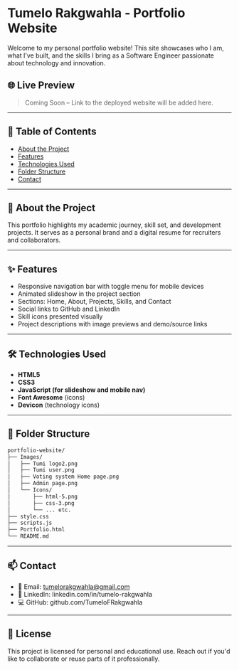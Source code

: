 # Tumelo Rakgwahla - Portfolio Website

Welcome to my personal portfolio website! This site showcases who I am, what I’ve built, and the skills I bring as a Software Engineer passionate about technology and innovation.

## 🌐 Live Preview

> Coming Soon – Link to the deployed website will be added here.

---

## 📌 Table of Contents

- [About the Project](#about-the-project)
- [Features](#features)
- [Technologies Used](#technologies-used)
- [Folder Structure](#folder-structure)
- [Contact](#contact)

---

## 🧾 About the Project

This portfolio highlights my academic journey, skill set, and development projects. It serves as a personal brand and a digital resume for recruiters and collaborators.

---

## ✨ Features

- Responsive navigation bar with toggle menu for mobile devices
- Animated slideshow in the project section
- Sections: Home, About, Projects, Skills, and Contact
- Social links to GitHub and LinkedIn
- Skill icons presented visually
- Project descriptions with image previews and demo/source links

---

## 🛠️ Technologies Used

- **HTML5**
- **CSS3**
- **JavaScript (for slideshow and mobile nav)**
- **Font Awesome** (icons)
- **Devicon** (technology icons)

---
## 📁 Folder Structure
```bash
portfolio-website/
├── Images/
│   ├── Tumi logo2.png
│   ├── Tumi user.png
│   ├── Voting system Home page.png
│   ├── Admin page.png
│   └── Icons/
│       ├── html-5.png
│       ├── css-3.png
│       └── ... etc.
├── style.css
├── scripts.js
├── Portfolio.html
└── README.md
```
---
## 📫 Contact

- 📧 Email: tumelorakgwahla@gmail.com
- 🔗 LinkedIn: linkedin.com/in/tumelo-rakgwahla
- 💻 GitHub: github.com/TumeloFRakgwahla
---
## 📃 License

This project is licensed for personal and educational use. Reach out if you'd like to collaborate or reuse parts of it professionally.

